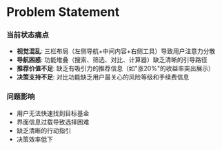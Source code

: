 # Problem Statement

### 当前状态痛点
- **视觉混乱**: 三栏布局（左侧导航+中间内容+右侧工具）导致用户注意力分散
- **导航困惑**: 功能堆叠（搜索、筛选、对比、计算器）缺乏清晰的引导路径
- **推荐价值不足**: 缺乏有吸引力的推荐信息（如"涨20%"的收益率突出展示）
- **决策支持不足**: 对比功能缺乏用户最关心的风险等级和手续费信息

### 问题影响
- 用户无法快速找到目标基金
- 界面信息过载导致选择困难
- 缺乏清晰的行动指引
- 决策效率低下
